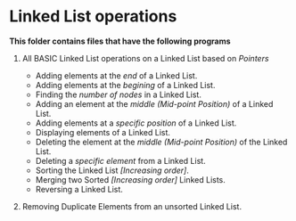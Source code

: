 # Linked List operations

**This folder contains files that have the following programs**

 1. All BASIC Linked List operations on a Linked List based on *Pointers*
   
    * Adding elements at the *end* of a Linked List.
    * Adding elements at the *begining* of a Linked List.
    * Finding the *number of nodes* in a Linked List.
    * Adding an element at the *middle (Mid-point Position)* of a Linked List.
    * Adding elements at a *specific position* of a Linked List.
    * Displaying elements of a Linked List.
    * Deleting the element at the *middle (Mid-point Position)* of the Linked List.
    * Deleting a *specific element* from a Linked List.
    * Sorting the Linked List *[Increasing order]*.
    * Merging two Sorted *[Increasing order]* Linked Lists.
    * Reversing a Linked List.

 2. Removing Duplicate Elements from an unsorted Linked List.